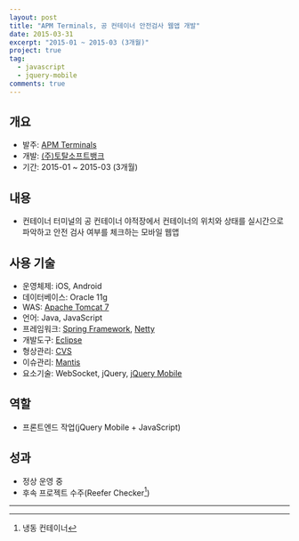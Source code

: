 ```yaml
---
layout: post
title: "APM Terminals, 공 컨테이너 안전검사 웹앱 개발"
date: 2015-03-31
excerpt: "2015-01 ~ 2015-03 (3개월)"
project: true
tag:
  - javascript
  - jquery-mobile
comments: true
---
```


## 개요

- 발주: [APM Terminals](https://www.apmterminals.com/)
- 개발: [(주)토탈소프트뱅크](http://www.tsb.co.kr/)
- 기간: 2015-01 ~ 2015-03 (3개월)

## 내용

- 컨테이너 터미널의 공 컨테이너 야적장에서 컨테이너의 위치와 상태를 실시간으로 파악하고 안전 검사 여부를 체크하는 모바일 웹앱

## 사용 기술

- 운영체제: iOS, Android
- 데이터베이스: Oracle 11g
- WAS: [Apache Tomcat 7](http://tomcat.apache.org/)
- 언어: Java, JavaScript
- 프레임워크: [Spring Framework](https://spring.io/), [Netty](https://netty.io/)
- 개발도구: [Eclipse](https://namu.wiki/w/%EC%9D%B4%ED%81%B4%EB%A6%BD%EC%8A%A4(%ED%86%B5%ED%95%A9%20%EA%B0%9C%EB%B0%9C%20%ED%99%98%EA%B2%BD))
- 형상관리: [CVS](https://ko.wikipedia.org/wiki/CVS)
- 이슈관리: [Mantis](https://www.mantisbt.org/)
- 요소기술: WebSocket, jQuery, [jQuery Mobile](https://jquerymobile.com/)

## 역할

- 프론트엔드 작업(jQuery Mobile + JavaScript)

## 성과

- 정상 운영 중
- 후속 프로젝트 수주(Reefer Checker[^1])

---

[^1]: 냉동 컨테이너
